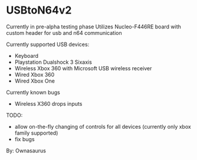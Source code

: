 # USBtoN64v2
Currently in pre-alpha testing phase
Utilizes Nucleo-F446RE board with custom header for usb and n64 communication

Currently supported USB devices:
- Keyboard
- Playstation Dualshock 3 Sixaxis
- Wireless Xbox 360 with Microsoft USB wireless receiver
- Wired Xbox 360
- Wired Xbox One

Currently known bugs
- Wireless X360 drops inputs

TODO:
- allow on-the-fly changing of controls for all devices (currently only xbox family supported)
- fix bugs

By: Ownasaurus